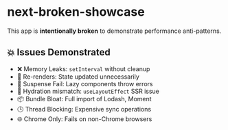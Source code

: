 # next-broken-showcase

This app is **intentionally broken** to demonstrate performance anti-patterns.

## 💥 Issues Demonstrated

- ❌ Memory Leaks: `setInterval` without cleanup
- 🔁 Re-renders: State updated unnecessarily
- 🧨 Suspense Fail: Lazy components throw errors
- 🐢 Hydration mismatch: `useLayoutEffect` SSR issue
- 📦 Bundle Bloat: Full import of Lodash, Moment
- 🕒 Thread Blocking: Expensive sync operations
- 🌐 Chrome Only: Fails on non-Chrome browsers
